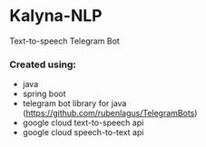 # Kalyna-NLP
Text-to-speech Telegram Bot
  
### Created using:
- java
- spring boot
- telegram bot library for java (https://github.com/rubenlagus/TelegramBots)
- google cloud text-to-speech api
- google cloud speech-to-text api
